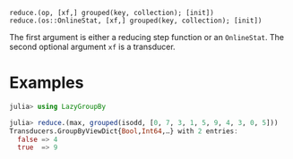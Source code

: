     reduce.(op, [xf,] grouped(key, collection); [init])
    reduce.(os::OnlineStat, [xf,] grouped(key, collection); [init])

The first argument is either a reducing step function or an
`OnlineStat`.  The second optional argument `xf` is a transducer.

# Examples

```julia
julia> using LazyGroupBy

julia> reduce.(max, grouped(isodd, [0, 7, 3, 1, 5, 9, 4, 3, 0, 5]))
Transducers.GroupByViewDict{Bool,Int64,…} with 2 entries:
  false => 4
  true  => 9
```
